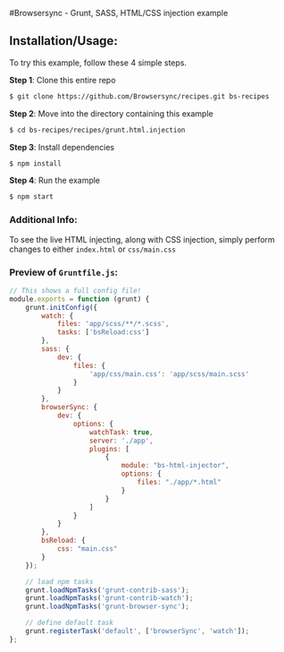 #Browsersync - Grunt, SASS, HTML/CSS injection example

## Installation/Usage:

To try this example, follow these 4 simple steps. 

**Step 1**: Clone this entire repo
```bash
$ git clone https://github.com/Browsersync/recipes.git bs-recipes
```

**Step 2**: Move into the directory containing this example
```bash
$ cd bs-recipes/recipes/grunt.html.injection
```

**Step 3**: Install dependencies
```bash
$ npm install
```

**Step 4**: Run the example
```bash
$ npm start
```

### Additional Info:



To see the live HTML injecting, along with CSS injection, simply perform changes to either `index.html` or `css/main.css`

### Preview of `Gruntfile.js`:
```js
// This shows a full config file!
module.exports = function (grunt) {
    grunt.initConfig({
        watch: {
            files: 'app/scss/**/*.scss',
            tasks: ['bsReload:css']
        },
        sass: {
            dev: {
                files: {
                    'app/css/main.css': 'app/scss/main.scss'
                }
            }
        },
        browserSync: {
            dev: {
                options: {
                    watchTask: true,
                    server: './app',
                    plugins: [
                        {
                            module: "bs-html-injector",
                            options: {
                                files: "./app/*.html"
                            }
                        }
                    ]
                }
            }
        },
        bsReload: {
            css: "main.css"
        }
    });

    // load npm tasks
    grunt.loadNpmTasks('grunt-contrib-sass');
    grunt.loadNpmTasks('grunt-contrib-watch');
    grunt.loadNpmTasks('grunt-browser-sync');

    // define default task
    grunt.registerTask('default', ['browserSync', 'watch']);
};
```

